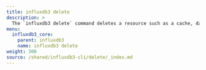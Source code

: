 ```yaml
---
title: influxdb3 delete
description: >
  The `influxdb3 delete` command deletes a resource such as a cache, database, or table.
menu:
  influxdb3_core:
    parent: influxdb3
    name: influxdb3 delete
weight: 300
source: /shared/influxdb3-cli/delete/_index.md
---
```


<!-- The content of this file is at 
//SOURCE - content/shared/influxdb3-cli/delete/_index.md
-->
